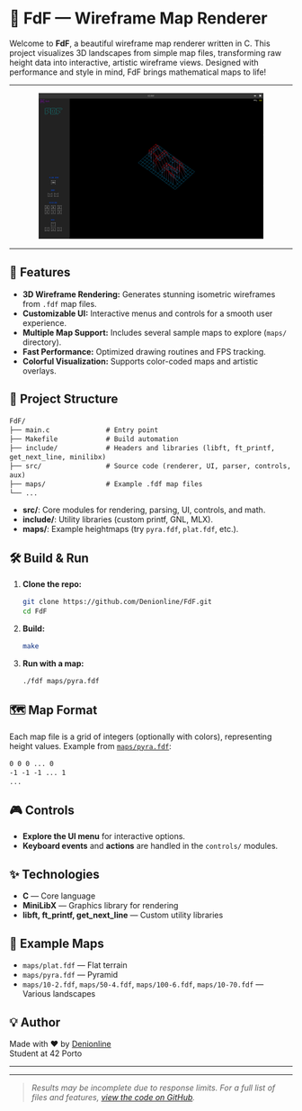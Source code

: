 # 🌄 FdF — Wireframe Map Renderer

Welcome to **FdF**, a beautiful wireframe map renderer written in C. This project visualizes 3D landscapes from simple map files, transforming raw height data into interactive, artistic wireframe views. Designed with performance and style in mind, FdF brings mathematical maps to life!

---

<p align="center">
  <img src="assets/fdf.png" width="400" alt="FdF Screenshot" />
</p>

---

## 🚀 Features

- **3D Wireframe Rendering:** Generates stunning isometric wireframes from `.fdf` map files.
- **Customizable UI:** Interactive menus and controls for a smooth user experience.
- **Multiple Map Support:** Includes several sample maps to explore (`maps/` directory).
- **Fast Performance:** Optimized drawing routines and FPS tracking.
- **Colorful Visualization:** Supports color-coded maps and artistic overlays.

## 📂 Project Structure

```
FdF/
├── main.c              # Entry point
├── Makefile            # Build automation
├── include/            # Headers and libraries (libft, ft_printf, get_next_line, minilibx)
├── src/                # Source code (renderer, UI, parser, controls, aux)
├── maps/               # Example .fdf map files
└── ...
```

- **src/**: Core modules for rendering, parsing, UI, controls, and math.
- **include/**: Utility libraries (custom printf, GNL, MLX).
- **maps/**: Example heightmaps (try `pyra.fdf`, `plat.fdf`, etc.).

## 🛠️ Build & Run

1. **Clone the repo:**
   ```sh
   git clone https://github.com/Denionline/FdF.git
   cd FdF
   ```

2. **Build:**
   ```sh
   make
   ```

3. **Run with a map:**
   ```sh
   ./fdf maps/pyra.fdf
   ```

## 🗺️ Map Format

Each map file is a grid of integers (optionally with colors), representing height values. Example from [`maps/pyra.fdf`](https://github.com/Denionline/FdF/blob/main/maps/pyra.fdf):

```
0 0 0 ... 0
-1 -1 -1 ... 1
...
```

## 🎮 Controls

- **Explore the UI menu** for interactive options.
- **Keyboard events** and **actions** are handled in the `controls/` modules.

## ✨ Technologies

- **C** — Core language
- **MiniLibX** — Graphics library for rendering
- **libft, ft_printf, get_next_line** — Custom utility libraries

## 📸 Example Maps

- `maps/plat.fdf` — Flat terrain
- `maps/pyra.fdf` — Pyramid
- `maps/10-2.fdf`, `maps/50-4.fdf`, `maps/100-6.fdf`, `maps/10-70.fdf` — Various landscapes

## 💡 Author

Made with ❤️ by [Denionline](https://github.com/Denionline)  
Student at 42 Porto

---

---

> _Results may be incomplete due to response limits. For a full list of files and features, [view the code on GitHub](https://github.com/Denionline/FdF/search)._  
